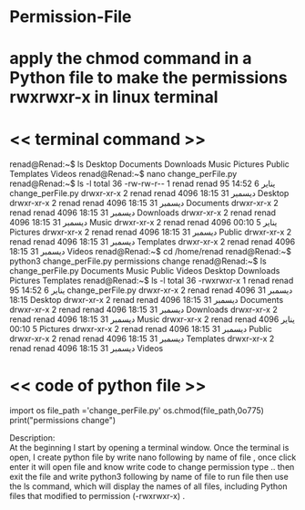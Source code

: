 # Permission-File
# apply the chmod command in a Python file to make the permissions rwxrwxr-x in linux terminal

# << terminal command >>

renad@Renad:~$ ls
Desktop  Documents  Downloads  Music  Pictures  Public  Templates  Videos
renad@Renad:~$ nano change_perFile.py
renad@Renad:~$ ls -l
total 36
-rw-rw-r-- 1 renad renad   95 يناير   6 14:52 change_perFile.py
drwxr-xr-x 2 renad renad 4096 ديسمبر 31 18:15 Desktop
drwxr-xr-x 2 renad renad 4096 ديسمبر 31 18:15 Documents
drwxr-xr-x 2 renad renad 4096 ديسمبر 31 18:15 Downloads
drwxr-xr-x 2 renad renad 4096 ديسمبر 31 18:15 Music
drwxr-xr-x 2 renad renad 4096 يناير   5 00:10 Pictures
drwxr-xr-x 2 renad renad 4096 ديسمبر 31 18:15 Public
drwxr-xr-x 2 renad renad 4096 ديسمبر 31 18:15 Templates
drwxr-xr-x 2 renad renad 4096 ديسمبر 31 18:15 Videos
renad@Renad:~$ cd /home/renad
renad@Renad:~$ python3 change_perFile.py
permissions change
renad@Renad:~$ ls
change_perFile.py  Documents  Music     Public     Videos
Desktop            Downloads  Pictures  Templates
renad@Renad:~$ ls -l
total 36
-rwxrwxr-x 1 renad renad   95 يناير   6 14:52 change_perFile.py
drwxr-xr-x 2 renad renad 4096 ديسمبر 31 18:15 Desktop
drwxr-xr-x 2 renad renad 4096 ديسمبر 31 18:15 Documents
drwxr-xr-x 2 renad renad 4096 ديسمبر 31 18:15 Downloads
drwxr-xr-x 2 renad renad 4096 ديسمبر 31 18:15 Music
drwxr-xr-x 2 renad renad 4096 يناير   5 00:10 Pictures
drwxr-xr-x 2 renad renad 4096 ديسمبر 31 18:15 Public
drwxr-xr-x 2 renad renad 4096 ديسمبر 31 18:15 Templates
drwxr-xr-x 2 renad renad 4096 ديسمبر 31 18:15 Videos

# << code of python file >>
import os
file_path ='change_perFile.py'
os.chmod(file_path,0o775)
print("permissions change")

Description:  
At the beginning I start by opening a terminal window. Once the terminal is open, I create 
python file by write nano following by name of file , once click enter it will open file and 
know write code to change permission type .. then exit the file and write python3 following 
by name of file to run file then use the ls command, which will display the names of all files, 
including Python files that modified to permission (-rwxrwxr-x) .
